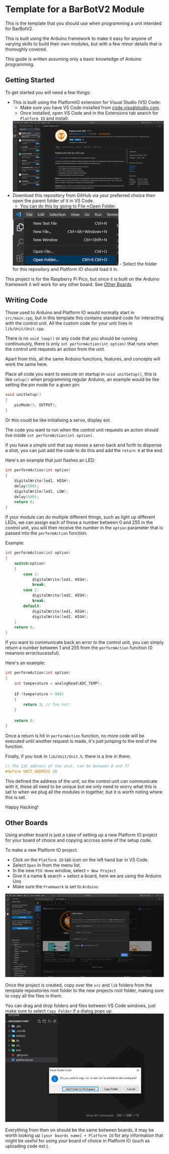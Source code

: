 # Template for a BarBotV2 Module 

This is the template that you should use when programming a unit 
intended for BarBotV2.

This is built using the Arduino framework to make it easy for anyone 
of varying skills to build their own modules, but with a few minor 
details that is thoroughly covered. 

This guide is written assuming only a basic knowledge of Arduino programming. 

## Getting Started 

To get started you will need a few things: 

- This is built using the PlatformIO extension for Visual Studio (VS) Code:
    - Make sure you have VS Code installed from [code.visualstudio.com](code.visualstudio.com). 
    - Once installed, open VS Code and in the Extensions tab search for `Platform IO` and install:
    <img src="docs/InstallExtension.png" />
- Download this repository from GitHub via your preferred choice then open the parent folder of it in VS Code. 
    - You can do this by going to File->Open Folder. 
    <img src="docs/OpenFolder.png" />
    - Select the folder for this repository and Platform IO should load it in. 

This project is for the Raspberry Pi Pico, but since it is built on the Arduino framework it will work for any other board. See [Other Boards](#other-boards)

## Writing Code 

Those used to Arduino and Platform IO would normally start in `src/main.cpp`, but in this template this contains standard code for interacting with the control unit. All the custom code for your unit lives in `lib/Unit/Unit.cpp`. 

There is no `void loop()` or any code that you should be running continuously, there is only `int performAction(int option)` that runs when the control unit requests an action from the unit.  

Apart from this, all the same Arduino functions, features, and concepts will work the same here. 

Place all code you want to execute on startup in `void unitSetup()`, this is like `setup()` when programming regular Arduino, an example would be like setting the pin mode for a given pin: 

```c
void unitSetup()
{
    pinMode(5, OUTPUT);
}
```

Or this could be like initialising a servo, display ext. 

The code you want to run when the control unit requests an action should live inside `int performAction(int option)`. 

If you have a simple unit that say moves a servo back and forth to dispense a shot, you can just add the code to do this and add the `return 0` at the end. 

Here's an example that just flashes an LED: 

```c
int performAction(int option)
{
    digitalWrite(led1, HIGH);
    delay(500);
    digitalWrite(led1, LOW);
    delay(500);
    return 0;
}
```

If your module can do multiple different things, such as light up different LEDs, we can assign each of these a number between 0 and 255 in the control unit, you will then receive the number in the `option` parameter that is passed into the `performAction` function. 

Example: 

```c
int performAction(int option)
{
    switch(option)
    {
        case 1: 
            digitalWrite(led1, HIGH);
            break;
        case 2: 
            digitalWrite(led2, HIGH);
            break;
        default: 
            digitalWrite(led1, HIGH);
            digitalWrite(led2, HIGH);
    }
    return 0;
}
```

If you want to communicate back an error to the control unit, you can simply return a number between 1 and 255 from the `performAction` function (0 meansno error/sucessful). 

Here's an example: 

```c
int performAction(int option)
{
    int temperature = analogRead(ADC_TEMP);

    if (temperature > 900)
    {
        return 3; // Too hot! 
    }

    return 0;
}
```

Once a return is hit in `performAction` function, no more code will be executed until another request is made, it's just jumping to the end of the function. 

Finally, if you look in `lib/Unit/Unit.h`, there is a line in there;

```c
// The I2C address of the unit, can be between 8 and 77 
#define UNIT_ADDRESS 18
```

This defined the address of the unit, so the control unit can communicate with it, these all need to be unique but we only need to worry what this is set to when we plug all the modules in together, but it is worth noting where this is set. 

Happy Hacking! 

## Other Boards 

Using another board is just a case of setting up a new Platform IO project for your board of choice and copying accross some of the setup code. 

To make a new Platform IO project. 

- Click on the `Platform IO` tab icon on the left hand bar in VS Code. 
- Select `Open` in from the menu list. 
- In the new `PIO Home` window, select `+ New Project`
- Give it a name & search + select a board, here we are using the Arduino Uno
- Make sure the `Framework` is set to `Arduino`
<img src="docs/NewProject.png" />

Once the project is created, copy over the `src` and `lib` folders from the template repositories root folder to the new projects root folder, making sure to copy all the files in them.

You can drag and drop folders and files between VS Code windows, just make sure to select `Copy Folder` if a dialog pops up. 
<img src="docs/CopyDialog.png" />

Everything from then on should be the same between boards, it may be worth looking up `[your boards name] + Platform IO` for any information that might be useful for using your board of choice in Platform IO (such as uploading code ext.). 
